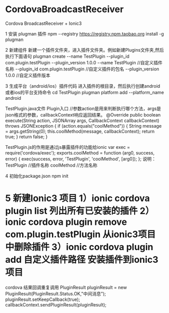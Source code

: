 # CordovaBroadcastReceiver
Cordova BroadcastReceiver + Ionic3

1 安装 plugman 插件
npm --registry https://registry.npm.taobao.org install -g plugman

2 新建组件
新建一个插件文件夹，进入插件文件夹。例如新建Plugins文件夹,然后执行下面语句
plugman create --name TestPlugin --plugin_id com.plugin.testPlugin --plugin_version 1.0.0
--name TestPlugin //自定义插件名称
--plugin_id com.plugin.testPlugin //自定义插件的包名
--plugin_version 1.0.0 //自定义插件版本

3 生成平台（android/ios）插件代码
进入插件的根目录，然后执行创建android或者ios的平台支持命令
cd TestPlugin
plugman platform add --platform_name android

TestPlugin.java文件 Plugin入口
//参数action是用来判断执行哪个方法，args是json格式的参数，callbackContext响应返回结果。
    @Override
    public boolean execute(String action, JSONArray args, CallbackContext callbackContext) throws JSONException {
        if (action.equals("coolMethod")) {
            String message = args.getString(0);
            this.coolMethod(message, callbackContext);
            return true;
        }
        return false;
    }
    
TestPlugin.js的作用是通过js暴露插件的功能给ionic
var exec = require('cordova/exec');
exports.coolMethod = function (arg0, success, error) {
    exec(success, error, 'TestPlugin', 'coolMethod', [arg0]);
};
说明：
TestPlugin //插件名称
coolMethod //方法名称

4 初始化package.json
npm init

5 新建Ionic3 项目
1）ionic cordova plugin list 列出所有已安装的插件
2）ionic cordova  plugin remove com.plugin.testPlugin 从ionic3项目中删除插件
3）ionic cordova plugin add 自定义插件路径 安装插件到ionic3项目
====================================================================================
cordova 结果回调重复调用
PluginResult pluginResult = new PluginResult(PluginResult.Status.OK,"中间消息");
pluginResult.setKeepCallback(true);
callbackContext.sendPluginResult(pluginResult);

